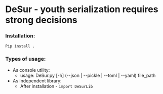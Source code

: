 # DeSur - youth serialization requires strong decisions

### Installation:
`Pip install .`

### Types of usage:
* As console utility:
    * usage: DeSur.py [-h] (--json | --pickle | --toml | --yaml) file_path
* As independent library:      
    * After installation - `import DeSurLib`